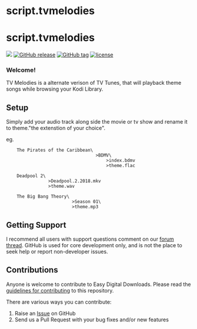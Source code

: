 # script.tvmelodies
# script.tvmelodies

[![](https://img.shields.io/badge/supports-kodi%2017%20|%2018-blue.svg)](https://forum.kodi.tv/showthread.php?tid=327042) [![GitHub release](https://img.shields.io/github/release/smitchell6879/script.tvmelodies.svg)](https://github.com/smitchell6879/script.tvmelodies/releases/latest) [![GitHub tag](https://img.shields.io/github/tag/smitchell6879/script.tvmelodies.svg)](https://github.com/smitchell6879/script.tvmelodies/releases) [![license](https://img.shields.io/github/license/smitchell6879/plugin.video.specialfeatures.svg)](https://github.com/smitchell6879/script.tvmelodies/blob/master/LICENSE)

### Welcome!

TV Melodies is a alternate verison of TV Tunes, that will playback theme songs while browsing your Kodi Library.

## Setup

Simply add your audio track along side the movie or tv show and rename it to theme."the extenstion of your choice".

eg.
```
    The Pirates of the Caribbean\
                                  >BDMV\
                                      >index.bdmv
                                      >theme.flac
```

```
    Deadpool 2\
                >Deadpool.2.2018.mkv
                >theme.wav
```
```
    The Big Bang Theory\
                         >Season 01\
                         >theme.mp3
```
## Getting Support

I recommend all users with support questions comment on our [forum thread](https://forum.kodi.tv/showthread.php?tid=327042). GitHub is used for core development only, and is not the place to seek help or report non-developer issues.

## Contributions

Anyone is welcome to contribute to Easy Digital Downloads. Please read the [guidelines for contributing](https://github.com/smitchell6879/script.tvmelodies/blob/master/CONTRIBUTING.md) to this repository.

There are various ways you can contribute:

1. Raise an [Issue](https://github.com/smitchell6879/script.tvmelodies/issues) on GitHub
2. Send us a Pull Request with your bug fixes and/or new features

